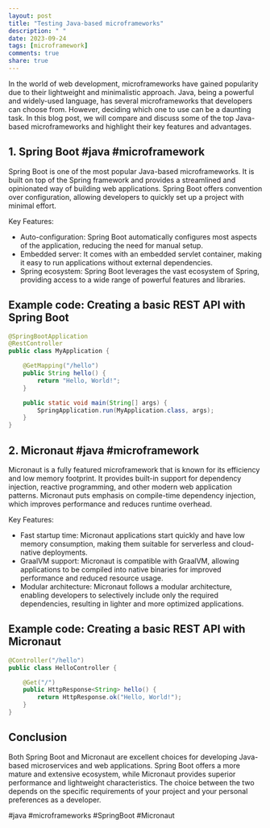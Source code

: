 ```yaml
---
layout: post
title: "Testing Java-based microframeworks"
description: " "
date: 2023-09-24
tags: [microframework]
comments: true
share: true
---
```


In the world of web development, microframeworks have gained popularity due to their lightweight and minimalistic approach. Java, being a powerful and widely-used language, has several microframeworks that developers can choose from. However, deciding which one to use can be a daunting task. In this blog post, we will compare and discuss some of the top Java-based microframeworks and highlight their key features and advantages.

## 1. Spring Boot #java #microframework

Spring Boot is one of the most popular Java-based microframeworks. It is built on top of the Spring framework and provides a streamlined and opinionated way of building web applications. Spring Boot offers convention over configuration, allowing developers to quickly set up a project with minimal effort.

Key Features:
- Auto-configuration: Spring Boot automatically configures most aspects of the application, reducing the need for manual setup.
- Embedded server: It comes with an embedded servlet container, making it easy to run applications without external dependencies.
- Spring ecosystem: Spring Boot leverages the vast ecosystem of Spring, providing access to a wide range of powerful features and libraries.

## Example code: Creating a basic REST API with Spring Boot

```java
@SpringBootApplication
@RestController
public class MyApplication {

    @GetMapping("/hello")
    public String hello() {
        return "Hello, World!";
    }

    public static void main(String[] args) {
        SpringApplication.run(MyApplication.class, args);
    }
}
```
## 2. Micronaut #java #microframework

Micronaut is a fully featured microframework that is known for its efficiency and low memory footprint. It provides built-in support for dependency injection, reactive programming, and other modern web application patterns. Micronaut puts emphasis on compile-time dependency injection, which improves performance and reduces runtime overhead.

Key Features:
- Fast startup time: Micronaut applications start quickly and have low memory consumption, making them suitable for serverless and cloud-native deployments.
- GraalVM support: Micronaut is compatible with GraalVM, allowing applications to be compiled into native binaries for improved performance and reduced resource usage.
- Modular architecture: Micronaut follows a modular architecture, enabling developers to selectively include only the required dependencies, resulting in lighter and more optimized applications.

## Example code: Creating a basic REST API with Micronaut

```java
@Controller("/hello")
public class HelloController {

    @Get("/")
    public HttpResponse<String> hello() {
        return HttpResponse.ok("Hello, World!");
    }
}
```

## Conclusion

Both Spring Boot and Micronaut are excellent choices for developing Java-based microservices and web applications. Spring Boot offers a more mature and extensive ecosystem, while Micronaut provides superior performance and lightweight characteristics. The choice between the two depends on the specific requirements of your project and your personal preferences as a developer.

#java #microframeworks #SpringBoot #Micronaut